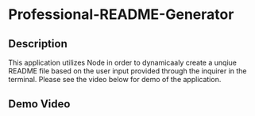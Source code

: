 # Professional-README-Generator

## Description
This application utilizes Node in order to dynamicaaly create a unqiue README file based on the user input provided through the inquirer in the terminal. Please see the video below for demo of the application.

## Demo Video
